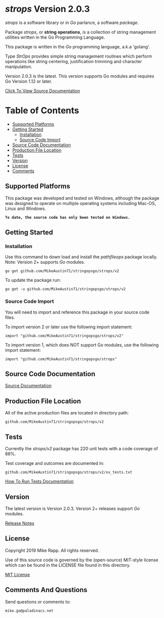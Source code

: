 # *strops* Version 2.0.3

*strops* is a software library or in *Go* parlance, a software *package*.

Package *strops*, or **string operations**, is a collection of string
management utilities written in the Go Programming Language. 

This package is written in the *Go* programming language, a.k.a 'golang'.

Type *StrOps* provides simple string management routines which perform operations
like string centering, justification trimming and character manipulation.

Version 2.0.3 is the latest. This version supports Go modules and requires 
Go Version 1.12 or later. 

[Click To View Source Documentation](http://godoc.org/github.com/MikeAustin71/stringopsgo/strops/v2)    

# Table of Contents
+ [Supported Platforms](#supported-platforms)
+ [Getting Started](#getting-started)
    - [Installation](#installation)
    - [Source Code Import](#source-code-import)
+ [Source Code Documentation](#source-code-documentation)
+ [Production File Location](#production-file-location)
+ [Tests](#tests)
+ [Version](#version)
+ [License](#license)
+ [Comments](#comments-and-questions) 

## Supported Platforms
This package was developed and tested on Windows, although the package
was designed to operate on multiple operating systems including 
Mac-OS, Linux and Windows.

__`To date, the source code has only been tested on Windows.`__

## Getting Started

### Installation
Use this command to down load and install the *pathfileops* package
locally. Note: Version 2+ supports *Go* modules.

    go get github.com/MikeAustin71/stringopsgo/strops/v2

To update the package run:
    
    go get -u github.com/MikeAustin71/stringopsgo/strops/v2


### Source Code Import        
You will need to import and reference this package in your source code
files.

To import version 2 or later use the following import statement:

    import "github.com/MikeAustin71/stringopsgo/strops/v2"  


To import version 1, which does NOT support Go modules, use the following
import statement:

    import "github.com/MikeAustin71/stringopsgo/strops"

## Source Code Documentation
    
[Source Documentation](http://godoc.org/github.com/MikeAustin71/stringopsgo/strops/v2)    


## Production File Location
All of the active production files are located in directory path:

    github.com/MikeAustin71/stringopsgo/strops/v2

## Tests
Currently the *strops/v2* package has 220 unit tests with a code coverage
of 88%. 

Test coverage and outcomes are documented in:
 
    github.com/MikeAustin71/stringopsgo/strops/v2/xx_tests.txt

[How To Run Tests Documentation](./strops/v2/wt_HowToRunTests.md)
   
## Version
The latest version is Version 2.0.3. Version 2+ releases support
*Go* modules. 

[Release Notes](./strops/v2/releasenotes.md)

## License
Copyright 2019 Mike Rapp. All rights reserved.

Use of this source code is governed by the (open-source)
MIT-style license which can be found in the LICENSE file
found in this directory.

[MIT License](./LICENSE)

## Comments And Questions

Send questions or comments to:

    mike.go@paladinacs.net



